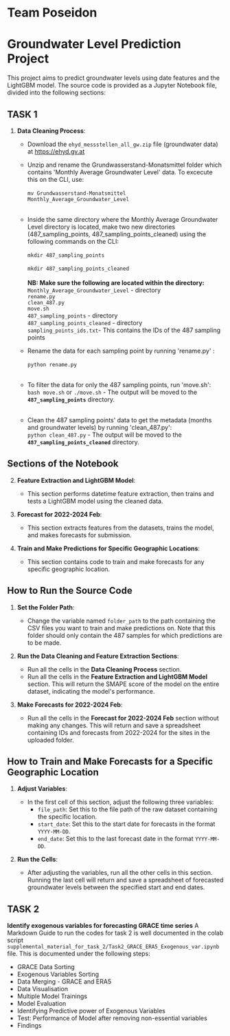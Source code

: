 # Team Poseidon
# Groundwater Level Prediction Project

This project aims to predict groundwater levels using date features and the LightGBM model. The source code is provided as a Jupyter Notebook file, divided into the following sections:

## TASK 1

1. **Data Cleaning Process**:<br>
   - Download the `ehyd_messstellen_all_gw.zip` file (groundwater data) at https://ehyd.gv.at<br>
   - Unzip and rename the Grundwasserstand-Monatsmittel folder which contains 'Monthly Average Groundwater Level' data. To excecute this on the CLI, use:<br><br> `mv Grundwasserstand-Monatsmittel Monthly_Average_Groundwater_Level`<br><br>
   - Inside the same directory where the Monthly Average Groundwater Level directory is located, make two new directories    (487_sampling_points, 487_sampling_points_cleaned) using the following commands on the CLI: <br><br>`mkdir 487_sampling_points`<br><br>`mkdir 487_sampling_points_cleaned`<br><br>
**NB: Make sure the following are located within the directory:**
<br>`Monthly_Average_Groundwater_Level` - directory<br>`rename.py`<br>`clean_487.py`<br>`move.sh`<br>`487_sampling_points` - directory<br>`487_sampling_points_cleaned` - directory <br>`sampling_points_ids.txt`- This contains the IDs of the 487 sampling points<br>

   - Rename the data for each sampling point by running 'rename.py' : <br><br>`python rename.py`<br><br>
   - To filter the data for only the 487 sampling points, run 'move.sh': <br>`bash move.sh` or `./move.sh` - The output will be moved to the **`487_sampling_points`** directory.<br><br>
   - Clean the 487 sampling points' data to get the metadata (months and groundwater levels) by running 'clean_487.py':<br>`python clean_487.py` - The output will be moved to the **`487_sampling_points_cleaned`** directory.

## Sections of the Notebook
2. **Feature Extraction and LightGBM Model**: 
   - This section performs datetime feature extraction, then trains and tests a LightGBM model using the cleaned data.

3. **Forecast for 2022-2024 Feb**: 
   - This section extracts features from the datasets, trains the model, and makes forecasts for submission.

4. **Train and Make Predictions for Specific Geographic Locations**: 
   - This section contains code to train and make forecasts for any specific geographic location.

## How to Run the Source Code

1. **Set the Folder Path**:
   - Change the variable named `folder_path` to the path containing the CSV files you want to train and make predictions on. Note that this folder should only contain the 487 samples for which predictions are to be made.

2. **Run the Data Cleaning and Feature Extraction Sections**:
   - Run all the cells in the **Data Cleaning Process** section.
   - Run all the cells in the **Feature Extraction and LightGBM Model** section. This will return the SMAPE score of the model on the entire dataset, indicating the model's performance.

3. **Make Forecasts for 2022-2024 Feb**:
   - Run all the cells in the **Forecast for 2022-2024 Feb** section without making any changes. This will return and save a spreadsheet containing IDs and forecasts from 2022-2024 for the sites in the uploaded folder.

## How to Train and Make Forecasts for a Specific Geographic Location

1. **Adjust Variables**:
   - In the first cell of this section, adjust the following three variables:
     - `file_path`: Set this to the file path of the raw dataset containing the specific location.
     - `start_date`: Set this to the start date for forecasts in the format `YYYY-MM-DD`.
     - `end_date`: Set this to the last forecast date in the format `YYYY-MM-DD`.

2. **Run the Cells**:
   - After adjusting the variables, run all the other cells in this section. Running the last cell will return and save a spreadsheet of forecasted groundwater levels between the specified start and end dates.


## TASK 2
**Identify exogenous variables for forecasting GRACE time series**
A Markdown Guide to run the codes for task 2 is well documented in the colab script `supplemental_material_for_task_2/Task2_GRACE_ERA5_Exogenous_var.ipynb` file.
This is documented under the following steps:
- GRACE Data Sorting
- Exogenous Variables Sorting
- Data Merging - GRACE and ERA5
- Data Visualisation
- Multiple Model Trainings
- Model Evaluation
- Identifying Predictive power of Exogenous Variables
- Test: Performance of Model after removing non-essential variables
- Findings
